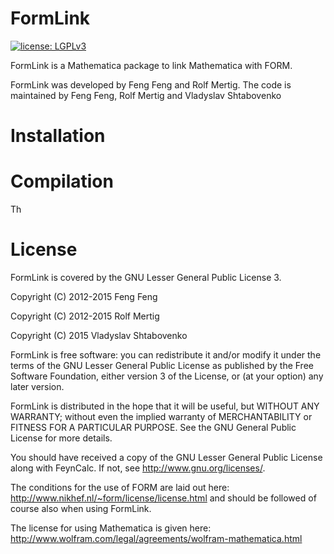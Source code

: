 ﻿# FormLink

[![license: LGPLv3](https://img.shields.io/badge/license-LGPLv3-brightgreen.svg)](https://github.com/FormLink/formlink/LICENSE.md)

FormLink is a Mathematica package to link Mathematica with FORM.

FormLink was developed by Feng Feng and Rolf Mertig. The code is maintained
by Feng Feng, Rolf Mertig and Vladyslav Shtabovenko

# Installation

# Compilation

Th

# License

FormLink is covered by the GNU Lesser General Public License 3.

Copyright (C) 2012-2015 Feng Feng

Copyright (C) 2012-2015 Rolf Mertig

Copyright (C) 2015 Vladyslav Shtabovenko

FormLink is free software: you can redistribute it and/or modify
it under the terms of the GNU Lesser General Public License as
published by the Free Software Foundation, either version 3 of
the License, or (at your option) any later version.

FormLink is distributed in the hope that it will be useful,
but WITHOUT ANY WARRANTY; without even the implied warranty of
MERCHANTABILITY or FITNESS FOR A PARTICULAR PURPOSE.  See the
GNU General Public License for more details.

You should have received a copy of the GNU Lesser General Public License
along with FeynCalc.  If not, see <http://www.gnu.org/licenses/>.


The conditions for the use of FORM are laid out here: http://www.nikhef.nl/~form/license/license.html 
and should be followed of course also when using FormLink.

The license for using Mathematica is given here:
http://www.wolfram.com/legal/agreements/wolfram-mathematica.html
